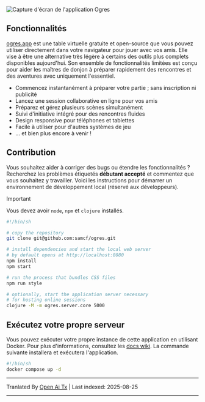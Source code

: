 ![Capture d'écran de l'application Ogres](https://raw.githubusercontent.com/samcf/ogres/main/site/web/media/ogres-media-collection.webp)

## Fonctionnalités

[ogres.app](https://ogres.app) est une table virtuelle gratuite et open-source que vous pouvez utiliser directement dans votre navigateur pour jouer avec vos amis. Elle vise à être une alternative très légère à certains des outils plus complets disponibles aujourd'hui. Son ensemble de fonctionnalités limitées est conçu pour aider les maîtres de donjon à préparer rapidement des rencontres et des aventures avec uniquement l'essentiel.

- Commencez instantanément à préparer votre partie ; sans inscription ni publicité
- Lancez une session collaborative en ligne pour vos amis
- Préparez et gérez plusieurs scènes simultanément
- Suivi d'initiative intégré pour des rencontres fluides
- Design responsive pour téléphones et tablettes
- Facile à utiliser pour d'autres systèmes de jeu
- ... et bien plus encore à venir !

## Contribution

Vous souhaitez aider à corriger des bugs ou étendre les fonctionnalités ? Recherchez les problèmes étiquetés **débutant accepté** et commentez que vous souhaitez y travailler. Voici les instructions pour démarrer un environnement de développement local (réservé aux développeurs).

> [!IMPORTANT]
> Vous devez avoir `node`, `npm` et `clojure` installés.

```sh
#!/bin/sh

# copy the repository
git clone git@github.com:samcf/ogres.git

# install dependencies and start the local web server
# by default opens at http://localhost:8080
npm install
npm start

# run the process that bundles CSS files
npm run style

# optionally, start the application server necessary
# for hosting online sessions
clojure -M -m ogres.server.core 5000
```

## Exécutez votre propre serveur

Vous pouvez exécuter votre propre instance de cette application en utilisant Docker. Pour plus d'informations, consultez les [docs wiki](https://github.com/samcf/ogres/wiki/Docker-Usage). La commande suivante installera et exécutera l'application.

```sh
#!/bin/sh
docker compose up -d
```


---

Tranlated By [Open Ai Tx](https://github.com/OpenAiTx/OpenAiTx) | Last indexed: 2025-08-25

---